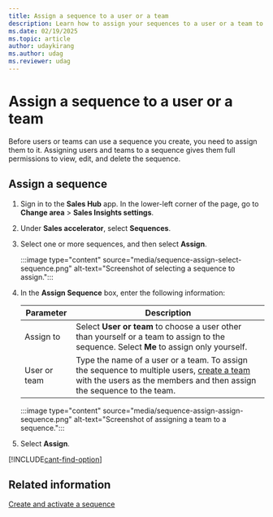 ```yaml
---
title: Assign a sequence to a user or a team
description: Learn how to assign your sequences to a user or a team to use them in Dynamics 365 sales accelerator.
ms.date: 02/19/2025
ms.topic: article
author: udaykirang
ms.author: udag
ms.reviewer: udag
---
```


# Assign a sequence to a user or a team

Before users or teams can use a sequence you create, you need to assign them to it. Assigning users and teams to a sequence gives them full permissions to view, edit, and delete the sequence.

## Assign a sequence

1. Sign in to the **Sales Hub** app. In the lower-left corner of the page, go to **Change area** > **Sales Insights settings**.

1. Under **Sales accelerator**, select **Sequences**.

1. Select one or more sequences, and then select **Assign**.

    :::image type="content" source="media/sequence-assign-select-sequence.png" alt-text="Screenshot of selecting a sequence to assign.":::

1. In the **Assign Sequence** box, enter the following information:

    | Parameter | Description |
    |-----------|-------------|
    | Assign to | Select **User or team** to choose a user other than yourself or a team to assign to the sequence. Select **Me** to assign only yourself. |
    | User or team | Type the name of a user or a team. To assign the sequence to multiple users, [create a team](manage-teams.md?tabs=sales) with the users as the members and then assign the sequence to the team. |

    :::image type="content" source="media/sequence-assign-assign-sequence.png" alt-text="Screenshot of assigning a team to a sequence.":::

1. Select **Assign**.

[!INCLUDE[cant-find-option](../includes/cant-find-option.md)]

## Related information

[Create and activate a sequence](create-and-activate-a-sequence.md)
